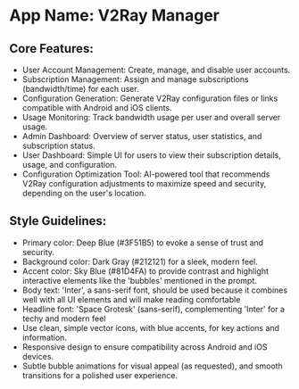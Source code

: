 # **App Name**: V2Ray Manager

## Core Features:

- User Account Management: Create, manage, and disable user accounts.
- Subscription Management: Assign and manage subscriptions (bandwidth/time) for each user.
- Configuration Generation: Generate V2Ray configuration files or links compatible with Android and iOS clients.
- Usage Monitoring: Track bandwidth usage per user and overall server usage.
- Admin Dashboard: Overview of server status, user statistics, and subscription status.
- User Dashboard: Simple UI for users to view their subscription details, usage, and configuration.
- Configuration Optimization Tool: AI-powered tool that recommends V2Ray configuration adjustments to maximize speed and security, depending on the user's location. 

## Style Guidelines:

- Primary color: Deep Blue (#3F51B5) to evoke a sense of trust and security.
- Background color: Dark Gray (#212121) for a sleek, modern feel.
- Accent color: Sky Blue (#81D4FA) to provide contrast and highlight interactive elements like the 'bubbles' mentioned in the prompt.
- Body text: 'Inter', a sans-serif font, should be used because it combines well with all UI elements and will make reading comfortable
- Headline font: 'Space Grotesk' (sans-serif), complementing 'Inter' for a techy and modern feel
- Use clean, simple vector icons, with blue accents, for key actions and information.
- Responsive design to ensure compatibility across Android and iOS devices.
- Subtle bubble animations for visual appeal (as requested), and smooth transitions for a polished user experience.